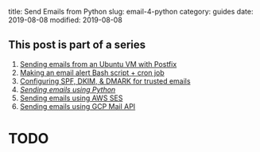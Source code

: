 title: Send Emails from Python
slug: email-4-python
category: guides
date: 2019-08-08
modified: 2019-08-08


## This post is part of a series
1. [Sending emails from an Ubuntu VM with Postfix](email-1-postfix-setup)
2. [Making an email alert Bash script + cron job](email-2-bash-cron)
3. [Configuring SPF, DKIM, & DMARK for trusted emails](email-3-trust-protocols)
4. *[Sending emails using Python](email-4-python)*
5. [Sending emails using AWS SES](email-5-aws-ses-api)
6. [Sending emails using GCP Mail API](email-6-gcp-mail-api)

# TODO
